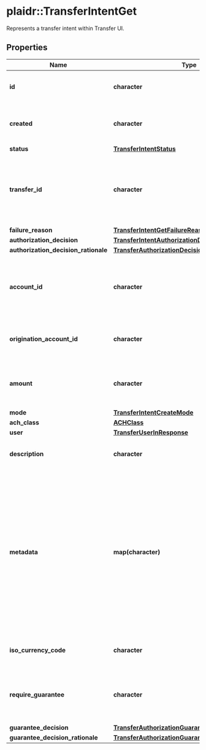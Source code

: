 # plaidr::TransferIntentGet

Represents a transfer intent within Transfer UI.

## Properties
Name | Type | Description | Notes
------------ | ------------- | ------------- | -------------
**id** | **character** | Plaid&#39;s unique identifier for a transfer intent object. | 
**created** | **character** | The datetime the transfer was created. This will be of the form &#x60;2006-01-02T15:04:05Z&#x60;. | 
**status** | [**TransferIntentStatus**](TransferIntentStatus.md) |  | 
**transfer_id** | **character** | Plaid&#39;s unique identifier for the transfer created through the UI. Returned only if the transfer was successfully created. Null value otherwise. | 
**failure_reason** | [**TransferIntentGetFailureReason**](TransferIntentGetFailureReason.md) |  | 
**authorization_decision** | [**TransferIntentAuthorizationDecision**](TransferIntentAuthorizationDecision.md) |  | 
**authorization_decision_rationale** | [**TransferAuthorizationDecisionRationale**](TransferAuthorizationDecisionRationale.md) |  | 
**account_id** | **character** | The Plaid &#x60;account_id&#x60; for the account that will be debited or credited. Returned only if &#x60;account_id&#x60; was set on intent creation. | [optional] 
**origination_account_id** | **character** | Plaid’s unique identifier for the origination account used for the transfer. | 
**amount** | **character** | The amount of the transfer (decimal string with two digits of precision e.g. \&quot;10.00\&quot;). | 
**mode** | [**TransferIntentCreateMode**](TransferIntentCreateMode.md) |  | 
**ach_class** | [**ACHClass**](ACHClass.md) |  | 
**user** | [**TransferUserInResponse**](TransferUserInResponse.md) |  | 
**description** | **character** | A description for the underlying transfer. Maximum of 8 characters. | 
**metadata** | **map(character)** | The Metadata object is a mapping of client-provided string fields to any string value. The following limitations apply: - The JSON values must be Strings (no nested JSON objects allowed) - Only ASCII characters may be used - Maximum of 50 key/value pairs - Maximum key length of 40 characters - Maximum value length of 500 characters  | [optional] 
**iso_currency_code** | **character** | The currency of the transfer amount, e.g. \&quot;USD\&quot; | 
**require_guarantee** | **character** | When &#x60;true&#x60;, the transfer requires a &#x60;GUARANTEED&#x60; decision by Plaid to proceed (Guaranteed ACH customers only). | [optional] 
**guarantee_decision** | [**TransferAuthorizationGuaranteeDecision**](TransferAuthorizationGuaranteeDecision.md) |  | 
**guarantee_decision_rationale** | [**TransferAuthorizationGuaranteeDecisionRationale**](TransferAuthorizationGuaranteeDecisionRationale.md) |  | 


